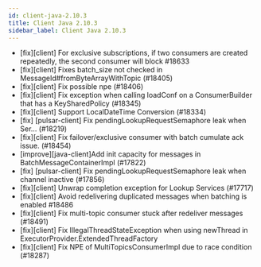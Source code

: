 ```yaml
---
id: client-java-2.10.3
title: Client Java 2.10.3
sidebar_label: Client Java 2.10.3
---
```


* [fix][client] For exclusive subscriptions, if two consumers are created repeatedly, the second consumer will block #18633
* [fix][client] Fixes batch_size not checked in MessageId#fromByteArrayWithTopic (#18405)
* [fix][client] Fix possible npe (#18406)
* [fix][client] Fix exception when calling loadConf on a ConsumerBuilder that has a KeySharedPolicy (#18345)
* [fix][client] Support LocalDateTime Conversion (#18334)
* [fix] [pulsar-client] Fix pendingLookupRequestSemaphore leak when Ser… (#18219)
* [fix][client] Fix failover/exclusive consumer with batch cumulate ack issue. (#18454)
* [improve][java-client]Add init capacity for messages in BatchMessageContainerImpl (#17822)
* [fix] [pulsar-client] Fix pendingLookupRequestSemaphore leak when channel inactive (#17856)
* [fix][client] Unwrap completion exception for Lookup Services (#17717)
* [fix][client] Avoid redelivering duplicated messages when batching is enabled #18486
* [fix][client] Fix multi-topic consumer stuck after redeliver messages (#18491)
* [fix][client] Fix IllegalThreadStateException when using newThread in ExecutorProvider.ExtendedThreadFactory
* [fix][client] Fix NPE of MultiTopicsConsumerImpl due to race condition (#18287)
